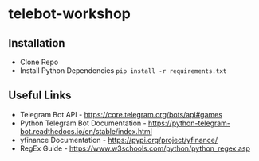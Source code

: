 # telebot-workshop

## Installation
* Clone Repo
* Install Python Dependencies `pip install -r requirements.txt`

## Useful Links
* Telegram Bot API - https://core.telegram.org/bots/api#games
* Python Telegram Bot Documentation - https://python-telegram-bot.readthedocs.io/en/stable/index.html 
* yfinance Documentation - https://pypi.org/project/yfinance/ 
* RegEx Guide - https://www.w3schools.com/python/python_regex.asp

